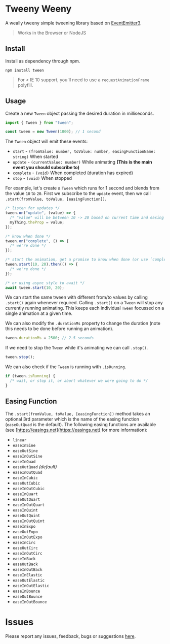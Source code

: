 # Tweeny Weeny

A weally tweeny simple tweening library based on [EventEmitter3](https://www.npmjs.com/package/eventemitter3).

> Works in the Browser or NodeJS

## Install

Install as dependency through npm.

`npm install tween`

> For < IE 10 support, you'll need to use a `requestAnimationFrame` polyfill.

## Usage

Create a new `Tween` object passing the desired duration in milliseconds.

```javascript
import { Tween } from "tween";

const tween = new Tween(1000); // 1 second
```

The `Tween` object will emit these events:

- `start` - `(fromValue: number, toValue: number, easingFunctionName: string)` When started
- `update` - `(currentValue: number)` While animating **(This is the main event you should subscribe to)**
- `complete` - `(void)` When completed (duration has expired)
- `stop` - `(void)` When stopped

For example, let's create a `Tween` which runs for 1 second and blends from the value `10` to `20`. First we subscribe to the `update` event, then we call `.start(fromValue, toValue, [easingFunction])`.

```javascript
/* listen for updates */
tween.on("update", (value) => {
  /* "value" will be between 10 -> 20 based on current time and easing function */
  myThing.theProp = value;
});

/* know when done */
tween.on("complete", () => {
  /* we're done */
});

/* start the animation, get a promise to know when done (or use `complete` event) */
tween.start(10, 20).then(() => {
  /* we're done */
});

/* or using async style to await */
await tween.start(10, 20);
```

We can start the same tween with different from/to values by calling `.start()` again whenever required. Calling `.start()` on a `Tween` will stop any currently running animating. This keeps each individual `Tween` focussed on a single animation at a given time.

We can also modify the `.durationMs` property to change the duration (note this needs to be done before running an animation).

```javascript
tween.durationMs = 2500; // 2.5 seconds
```

If we need to stop the `Tween` while it's animating we can call `.stop()`.

```javascript
tween.stop();
```

We can also check if the `Tween` is running with `.isRunning`.

```javascript
if (tween.isRunning) {
  /* wait, or stop it, or abort whatever we were going to do */
}
```

## Easing Function

The `.start(fromValue, toValue, [easingFunction])` method takes an optional 3rd parameter which is the name of the easing function (`easeOutQuad` is the default). The following easing functions are available (see [https://easings.net](https://easings.net) for more information):

- `linear`
- `easeInSine`
- `easeOutSine`
- `easeInOutSine`
- `easeInQuad`
- `easeOutQuad` _(default)_
- `easeInOutQuad`
- `easeInCubic`
- `easeOutCubic`
- `easeInOutCubic`
- `easeInQuart`
- `easeOutQuart`
- `easeInOutQuart`
- `easeInQuint`
- `easeOutQuint`
- `easeInOutQuint`
- `easeInExpo`
- `easeOutExpo`
- `easeInOutExpo`
- `easeInCirc`
- `easeOutCirc`
- `easeInOutCirc`
- `easeInBack`
- `easeOutBack`
- `easeInOutBack`
- `easeInElastic`
- `easeOutElastic`
- `easeInOutElastic`
- `easeInBounce`
- `easeOutBounce`
- `easeInOutBounce`

# Issues

Please report any issues, feedback, bugs or suggestions [here](https://github.com/dragonworx/tweenyweeny/issues).
